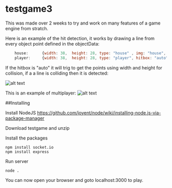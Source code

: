 testgame3
========

This was made over 2 weeks to try and work on many features of a game engine from stratch.

Here is an example of the hit detection, it works by drawing a line from every object point defined in the objectData:
```javascript
	house:      {width: 38,  height: 28, type: "house" , img: "house", hitbox: {x:["",-15,-14,376,377,346,375,376,258,258,287,258,258,-14,-14,-13,378,375,-14], y:["",220,263,265,128,127,127,-8,-9,126,126,126,-7,-7,161,-9,-8,261,263]} }, 
	player:     {width: 38,  height: 28, type: "player", hitbox: "auto" , img: "guy0"}, 
```
If the hitbox is "auto" it will trig to get the points using width and height for collision, if a a line is colliding then it is detected:

![alt text](http://puu.sh/fCzbv/1daaa4042b.png "")


This is an example of multiplayer:
![alt text](http://puu.sh/fCyPv/7ab85cb3e5.png "")



##Installing


Install NodeJS https://github.com/joyent/node/wiki/installing-node.js-via-package-manager

Download testgame and unzip

Install the packages
```text
npm install socket.io
npm install express
```

Run server
```text
node . 
```
You can now open your browser and goto localhost:3000 to play.
